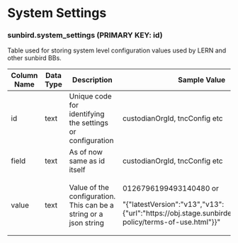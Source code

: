 # System Settings

### sunbird.system\_settings (**PRIMARY KEY: id)**

Table used for storing system level configuration values used by LERN and other sunbird BBs.

<table><thead><tr><th width="159.33333333333331">Column Name</th><th width="114">Data Type</th><th>Description</th><th>Sample Value</th></tr></thead><tbody><tr><td>id</td><td>text</td><td>Unique code for identifying the settings or configuration</td><td>custodianOrgId, tncConfig etc</td></tr><tr><td>field</td><td>text</td><td>As of now same as id itself</td><td>custodianOrgId, tncConfig etc</td></tr><tr><td>value</td><td>text</td><td>Value of the configuration. This can be a string or a json string</td><td><p>0126796199493140480 or </p><p>"{"latestVersion":"v13","v13":{"url":"https://obj.stage.sunbirded.org/privacy-policy/terms-of-use.html"}}"  </p></td></tr></tbody></table>

